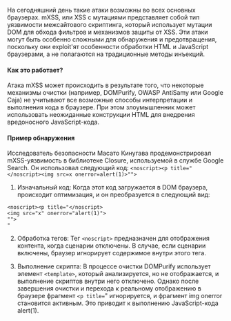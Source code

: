 На сегодняшний день такие атаки возможны во всех основных браузерах. mXSS, или XSS с мутациями представляет собой тип уязвимости межсайтового скриптинга, который использует мутации DOM для обхода фильтров и механизмов защиты от XSS. Эти атаки могут быть особенно сложными для обнаружения и предотвращения, поскольку они exploit'ят особенности обработки HTML и JavaScript браузерами, а не полагаются на традиционные методы инъекций.


#### Как это работает?
Атака mXSS может происходить в результате того, что некоторые механизмы очистки (например, DOMPurify, OWASP AntiSamy или Google Caja) не учитывают все возможные способы интерпретации и выполнения кода в браузере. При этом злоумышленник может использовать неожиданные конструкции HTML для внедрения вредоносного JavaScript-кода.

#### Пример обнаружения

Исследователь безопасности Масато Кинугава продемонстрировал mXSS-уязвимость в библиотеке Closure, используемой в службе Google Search. Он использовал следующий код:
`<noscript><p title="</noscript><img src=x onerror=alert(1)>"">`

1. Изначальный код: Когда этот код загружается в DOM браузера, происходит оптимизация, и он преобразуется в следующий вид:
```
<noscript><p title="</noscript>
<img src="x" onerror="alert(1)">
"">
"
```
   

2. Обработка тегов: Тег `<noscript>` предназначен для отображения контента, когда сценарии отключены. В случае, если сценарии включены, браузер игнорирует содержимое внутри этого тега.

3. Выполнение скрипта: В процессе очистки DOMPurify использует элемент `<template>`, который анализируется, но не отображается, и выполнение скриптов внутри него отключено. Однако после завершения очистки и перехода к реальному отображению в браузере фрагмент `<p title=`" игнорируется, и фрагмент img onerror становится активным. Это приводит к выполнению JavaScript-кода alert(1).